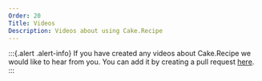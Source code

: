 ```yaml
---
Order: 20
Title: Videos
Description: Videos about using Cake.Recipe
---
```


:::{.alert .alert-info}
If you have created any videos about Cake.Recipe we would like to hear from you.
You can add it by creating a pull request [here](https://github.com/cake-contrib/Cake.Recipe/tree/develop/docs/input/docs/resources/videos.md).
:::